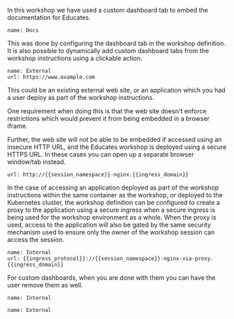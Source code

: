 In this workshop we have used a custom dashboard tab to embed the documentation for Educates.

```dashboard:open-dashboard
name: Docs
```

This was done by configuring the dashboard tab in the workshop definition. It is also possible to dynamically add custom dashboard tabs from the workshop instructions using a clickable action.

```dashboard:create-dashboard
name: External
url: https://www.example.com
```

This could be an existing external web site, or an application which you had a user deploy as part of the workshop instructions.

One requirement when doing this is that the web site doesn't enforce restrictions which would prevent it from being embedded in a browser iframe.

Further, the web site will not be able to be embedded if accessed using an insecure HTTP URL, and the Educates workshop is deployed using a secure HTTPS URL. In these cases you can open up a separate browser window/tab instead.

```dashboard:open-url
url: http://{{session_namespace}}-nginx.{{ingress_domain}}
```

In the case of accessing an application deployed as part of the workshop instructions within the same container as the workshop, or deployed to the Kubernetes cluster, the workshop definition can be configured to create a proxy to the application using a secure ingress when a secure ingress is being used for the workshop environment as a whole. When the proxy is used, access to the application will also be gated by the same security mechanism used to ensure only the owner of the workshop session can access the session.

```dashboard:create-dashboard
name: Internal
url: {{ingress_protocol}}://{{session_namespace}}-nginx-via-proxy.{{ingress_domain}}
```

For custom dashboards, when you are done with them you can have the user remove them as well.

```dashboard:delete-dashboard
name: Internal
```

```dashboard:delete-dashboard
name: External
```
